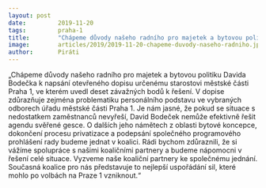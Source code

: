 ```yaml
---
layout: post
date:         2019-11-20
tags:         praha-1
title:        "Chápeme důvody našeho radního pro majetek a bytovou politiku Davida Bodečka"
image: 	      articles/2019/2019-11-20-chapeme-duvody-naseho-radniho.jpg
author:       Piráti
---
```


„Chápeme důvody našeho radního pro majetek a bytovou politiku Davida Bodečka k napsání otevřeného dopisu 
určenému starostovi městské části Praha 1, ve kterém uvedl deset závažných bodů k řešení. V dopise zdůrazňuje 
zejména problematiku personálního podstavu ve vybraných odborech úřadu městské části Praha 1. Je nám jasné, 
že pokud se situace s nedostatkem zaměstnanců nevyřeší, David Bodeček nemůže efektivně řešit agendu svěřené gesce. 
O dalších jeho námětech z oblasti bytové koncepce, dokončení procesu privatizace a podepsání společného programového 
prohlášení rady budeme jednat v koalici. Rádi bychom zdůraznili, že si vážíme spolupráce s našimi koaličními partnery 
a budeme nápomocni v řešení celé situace. Vyzveme naše koaliční partnery ke společnému jednání. 
Současná koalice pro nás představuje to nejlepší uspořádání sil, které mohlo po volbách na Praze 1 vzniknout.“
